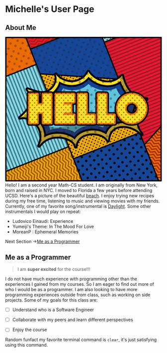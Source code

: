 # Michelle's User Page 

## About Me
![Image](Hello.jpg)
Hello! I am a second year Math-CS student. I am originally from New York, born and raised in NYC. I moved to Florida a few years before attending UCSD. Here's a picture of the beautiful [beach](JupiterBeach.jpg). I enjoy trying new recipes during my free time, listening to music and viewing movies with my friends. Currently, one of my favorite song/instrumental is [Daylight](https://www.youtube.com/watch?v=ALY5vV-BlSY). Some other instrumentals I would play on repeat: 
-  Ludovico Einaudi: Experience 
-  Yumeiji's Theme: In The Mood For Love 
-  MoreanP : Ephemeral Memories
  
Next Section ->[Me as a Programmer](#me-as-a-programmer)

## Me as a Programmer
>I am **super excited** for the course!!!

I do not have much experience with programming other than the experiences I gained from my courses. So I am eager to find out more of who I would be as a programmer. I am also looking to have more programming experiences outside from class, such as working on side projects. Some of my goals for this class are:

- [ ] Understand who is a Software Engineer
- [ ] Collaborate with my peers and learn different perspectives
- [ ] Enjoy the course


Random funfact my favorite terminal command is `clear`, it's just satisfying using this command. 
